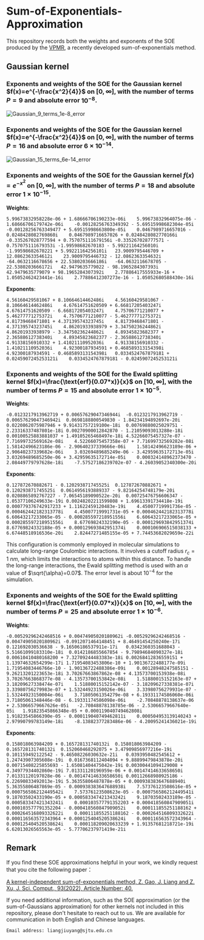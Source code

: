 # Sum-of-Exponentials-Approximation
This repository records both the weights and exponents of the SOE produced by the [VPMR](https://link.springer.com/article/10.1007/s10915-022-01999-1), a recently developed sum-of-exponentials method.

##  Gaussian kernel  ##
### Exponents and weights of the SOE for the Gaussian kernel  $f(x)=e^{-\frac{x^2}{4}}$ on $[0,\infty]$, with the number of terms $P=9$ and absolute error $10^{-8}$. ###

![Gaussian_9_terms_1e-8_error](https://github.com/LiangJiuyang/Sum-of-Exponentials-Approximation/tree/main/Screenshots/Gaussian_1e8_9term.png) 

### Exponents and weights of the SOE for the Gaussian kernel  $f(x)=e^{-\frac{x^2}{4}}$ on $[0,\infty]$, with the number of terms $P=16$ and absolute error $6\times 10^{-14}$. ###

![Gaussian_15_terms_6e-14_error](https://github.com/LiangJiuyang/Sum-of-Exponentials-Approximation/tree/main/Screenshots/Gaussian_6e14_15term.png) 

### Exponents and weights of the SOE for the Gaussian kernel $f(x)=e^{-x^2}$ on $[0,\infty]$, with the number of terms $P=18$ and absolute error $1\times 10^{-15}$. ###

**Weights**:
```
5.99673832958228e-06 + 1.68666706190233e-06i	5.99673832964075e-06 - 1.68666706179742e-06i	-0.00128256763349392 - 5.69515998682304e-05i	-0.00128256763349477 + 5.69515998663800e-05i	0.0467989716657016 - 0.0248428082769860i	0.0467989716657026 + 0.0248428082770166i	-0.335267028777594 + 0.757075111679156i	-0.335267028777571 - 0.757075111679353i	-1.99598682670183 - 5.99221164256010i	-1.99598682670221 + 5.99221164256101i	23.9009795446709 + 12.0862363354612i	23.9009795446732 - 12.0862363354632i	-64.0632116678656 + 22.5380203666186i	-64.0632116678705 - 22.5380203666172i	42.9479635779022 - 98.1965284307393i	42.9479635779079 + 98.1965284307392i	2.77886417555933e-16 + 1.05052462423441e-16i	2.77886412307273e-16 - 1.05052680588430e-16i
```
**Exponents**:
```
4.56160429581067 + 8.10664614462486i	4.56160429581067 - 8.10664614462486i	4.67614751620509 + 6.66817205403247i	4.67614751620509 - 6.66817205403247i	4.75706771210077 + 5.46277771275372i	4.75706771210077 - 5.46277771275372i	4.81739468471801 + 4.37139574323745i	4.81739468471801 - 4.37139574323745i	4.86201933938979 + 3.34750236244862i	4.86201933938979 - 3.34750236244862i	4.89345823682377 + 2.36588612738340i	4.89345823682377 - 2.36588612738340i	4.91338156910332 + 1.41021110952036i	4.91338156910332 - 1.41021110952036i	4.92300187934591 + 0.468589313154398i	4.92300187934591 - 0.468589313154398i	0.0334524767879181 + 0.0245907245253121i	0.0334524767879181 - 0.0245907245253121i
```

### Exponents and weights of the SOE for the Ewald splitting kernel $f(x)=\frac{\text{erf}(0.07*x)}{x}$ on $[10,\infty]$, with the number of terms $P=15$ and absolute error $1\times 10^{-5}$. ###

**Weights**:
```
-0.0123217913962719 + 0.00657629047346944i	-0.0123217913962719 - 0.00657629047346942i	0.0698188800549830 - 1.84234194892697e-20i	0.0220862075987946 + 9.91431757219100e-18i	0.00769880025029751 - 2.23316337487801e-18i	0.00270900012842870 - 1.21059093013288e-18i	0.00100525883881037 + 1.49105265468497e-18i	4.52266075457327e-07 - 7.71699732569162e-08i	4.52266075457358e-07 + 7.71699732569282e-08i	1.58142496623186e-06 - 2.90640237339666e-06i	1.58142496623189e-06 + 2.90640237339682e-06i	3.03269489685249e-06 - 3.42959635172713e-05i	3.03269489685250e-06 + 3.42959635172714e-05i	0.000324148962373470 - 2.08449779797628e-18i	-7.57527186239702e-07 - 4.26039052340300e-20i
```
**Exponents**:
```
0.127872670882671 - 0.120293871745525i	0.127872670882671 + 0.120293871745525i	0.0614956193889337 - 9.82164254748179e-20i	0.0208865892767227 - 7.06545189090522e-20i	0.00725476756606347 - 1.05377106249633e-19i	0.00248202211599808 + 1.69613391734418e-19i	0.000779376742917233 + 1.11622459120483e-19i	4.45007719991736e-05 - 0.000462442182313778i	4.45007719991731e-05 + 0.000462442182313778i	6.60643217233065e-05 - 0.000285597218951556i	6.60643217233065e-05 + 0.000285597218951556i	8.67769824332190e-05 - 0.000129693842951374i	8.67769824332188e-05 + 0.000129693842951374i	0.000106906515038133 + 6.67448518916536e-20i	2.82447271485155e-05 + 7.74453682029659e-22i
```

This configuration is commonly employed in molecular simulations to calculate long-range Coulombic interactions. It involves a cutoff radius $r_c=1$ $nm$, which limits the interactions to atoms within this distance. To handle the long-range interactions, the Ewald splitting method is used with an $\alpha$ value of $\sqrt{\alpha}=0.07$. The error level is about $10^{-4}$ for the simulation.

### Exponents and weights of the SOE for the Ewald splitting kernel $f(x)=\frac{\text{erf}(0.07*x)}{x}$ on $[10,\infty]$, with the number of terms $P=25$ and absolute error $1\times 10^{-6}$. ###

**Weights**:
```
-0.00529296242468516 + 0.00474905020180962i	-0.00529296242468516 - 0.00474905020180962i	-0.0912071464148451 + 8.46491454250240e-17i	0.121692030536638 - 9.16506186537911e-17i	0.0342360351688043 - 5.51661099183310e-18i	0.0142186855667854 - 9.79894684090327e-18i	0.00610410480168200 + 7.32709244483383e-18i	0.00268412836559151 + 1.13974632654299e-17i	1.71954083453806e-10 + 1.90136722488177e-09i	1.71954083446766e-10 - 1.90136722488386e-09i	0.00128948247585151 - 9.26213201223653e-18i	3.70267663867862e-08 + 4.13573700153938e-08i	3.70267663868377e-08 - 4.13573700153842e-08i	1.51880015152163e-07 + 3.18209627338474e-07i	1.51880015152142e-07 - 3.18209627338381e-07i	3.33980756279983e-07 + 1.53244923150026e-06i	3.33980756279931e-07 - 1.53244923150004e-06i	3.71805061354279e-08 + 6.19331174586060e-06i	3.71805061348446e-08 - 6.19331174586098e-06i	-2.70848878138637e-06 + 2.53066579667626e-05i	-2.70848878138785e-06 - 2.53066579667640e-05i	1.91823545866348e-05 + 0.000119040749462808i	1.91823545866390e-05 - 0.000119040749462811i	0.000504953139140243 + 2.97990799783149e-18i	-8.13882377283486e-06 - 4.20095241436021e-19i
```
**Exponents**:
```
0.158018063984209 + 0.165728131740132i	0.158018063984209 - 0.165728131740132i	0.152060468292075 + 3.47909856977216e-19i	0.101159492122542 - 9.46508226030632e-21i	0.0393950482545612 + 1.24743907305608e-19i	0.0167368112404094 + 9.88899479843878e-20i	0.00715408225855693 - 1.65081404475042e-19i	0.00300441094129008 + 4.34977934402860e-19i	7.01331120196959e-06 + 0.00147414633658650i	7.01331120197028e-06 - 0.00147414633658650i	0.00112668980925186 - 6.22690833492013e-19i	5.36355806487878e-05 + 0.000938383647688940i	5.36355806487869e-05 - 0.000938383647688938i	7.57376123508616e-05 + 0.000756586212449542i	7.57376123508623e-05 - 0.000756586212449541i	9.18703502433190e-05 + 0.000583347421343242i	9.18703502433189e-05 - 0.000583347421343241i	0.000103577791352203 + 0.000418560847909051i	0.000103577791352204 - 0.000418560847909052i	0.000111855251188162 + 0.000264516809332622i	0.000111855251188162 - 0.000264516809332622i	0.000116563572343964 + 0.000125404520538624i	0.000116563572343964 - 0.000125404520538624i	0.000118209020633239 + 1.91357681218721e-19i	6.62013026565563e-05 - 5.77706237971419e-21i
```

##  Remark  ##
If you find these SOE approximations helpful in your work, we kindly request that you cite the following paper：

[A kernel-independent sum-of-exponentials method, Z. Gao, J. Liang and Z. Xu, J. Sci. Comput., 93(2022), Article Number: 40.](https://link.springer.com/article/10.1007/s10915-022-01999-1)

If you need additional information, such as the SOE approximation (or the sum-of-Gaussians approximation) for other kernels not included in this repository, please don't hesitate to reach out to us. We are available for communication in both English and Chinese languages.
```
Email address: liangjiuyang@sjtu.edu.cn
```
